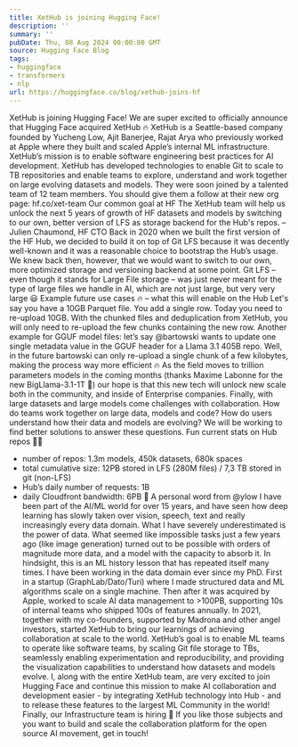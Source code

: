 ```yaml
---
title: XetHub is joining Hugging Face!
description: ''
summary: ''
pubDate: Thu, 08 Aug 2024 00:00:00 GMT
source: Hugging Face Blog
tags:
- huggingface
- transformers
- nlp
url: https://huggingface.co/blog/xethub-joins-hf
---
```


XetHub is joining Hugging Face!
We are super excited to officially announce that Hugging Face acquired XetHub 🔥
XetHub is a Seattle-based company founded by Yucheng Low, Ajit Banerjee, Rajat Arya who previously worked at Apple where they built and scaled Apple’s internal ML infrastructure. XetHub’s mission is to enable software engineering best practices for AI development. XetHub has developed technologies to enable Git to scale to TB repositories and enable teams to explore, understand and work together on large evolving datasets and models. They were soon joined by a talented team of 12 team members. You should give them a follow at their new org page: hf.co/xet-team
Our common goal at HF
The XetHub team will help us unlock the next 5 years of growth of HF datasets and models by switching to our own, better version of LFS as storage backend for the Hub's repos.
– Julien Chaumond, HF CTO
Back in 2020 when we built the first version of the HF Hub, we decided to build it on top of Git LFS because it was decently well-known and it was a reasonable choice to bootstrap the Hub’s usage.
We knew back then, however, that we would want to switch to our own, more optimized storage and versioning backend at some point. Git LFS – even though it stands for Large File storage – was just never meant for the type of large files we handle in AI, which are not just large, but very very large 😃
Example future use cases 🔥 – what this will enable on the Hub
Let's say you have a 10GB Parquet file. You add a single row. Today you need to re-upload 10GB. With the chunked files and deduplication from XetHub, you will only need to re-upload the few chunks containing the new row.
Another example for GGUF model files: let’s say @bartowski wants to update one single metadata value in the GGUF header for a Llama 3.1 405B repo. Well, in the future bartowski can only re-upload a single chunk of a few kilobytes, making the process way more efficient 🔥
As the field moves to trillion parameters models in the coming months (thanks Maxime Labonne for the new BigLlama-3.1-1T 🤯) our hope is that this new tech will unlock new scale both in the community, and inside of Enterprise companies.
Finally, with large datasets and large models come challenges with collaboration. How do teams work together on large data, models and code? How do users understand how their data and models are evolving? We will be working to find better solutions to answer these questions.
Fun current stats on Hub repos 🤯🤯
- number of repos: 1.3m models, 450k datasets, 680k spaces
- total cumulative size: 12PB stored in LFS (280M files) / 7,3 TB stored in git (non-LFS)
- Hub’s daily number of requests: 1B
- daily Cloudfront bandwidth: 6PB 🤯
A personal word from @ylow
I have been part of the AI/ML world for over 15 years, and have seen how deep learning has slowly taken over vision, speech, text and really increasingly every data domain.
What I have severely underestimated is the power of data. What seemed like impossible tasks just a few years ago (like image generation) turned out to be possible with orders of magnitude more data, and a model with the capacity to absorb it. In hindsight, this is an ML history lesson that has repeated itself many times.
I have been working in the data domain ever since my PhD. First in a startup (GraphLab/Dato/Turi) where I made structured data and ML algorithms scale on a single machine. Then after it was acquired by Apple, worked to scale AI data management to >100PB, supporting 10s of internal teams who shipped 100s of features annually. In 2021, together with my co-founders, supported by Madrona and other angel investors, started XetHub to bring our learnings of achieving collaboration at scale to the world.
XetHub’s goal is to enable ML teams to operate like software teams, by scaling Git file storage to TBs, seamlessly enabling experimentation and reproducibility, and providing the visualization capabilities to understand how datasets and models evolve.
I, along with the entire XetHub team, are very excited to join Hugging Face and continue this mission to make AI collaboration and development easier - by integrating XetHub technology into Hub - and to release these features to the largest ML Community in the world!
Finally, our Infrastructure team is hiring 👯
If you like those subjects and you want to build and scale the collaboration platform for the open source AI movement, get in touch!
